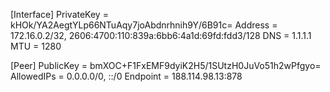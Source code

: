 [Interface]
PrivateKey = kHOk/YA2AegtYLp66NTuAqy7joAbdnrhnih9Y/6B91c=
Address = 172.16.0.2/32, 2606:4700:110:839a:6bb6:4a1d:69fd:fdd3/128
DNS = 1.1.1.1
MTU = 1280

[Peer]
PublicKey = bmXOC+F1FxEMF9dyiK2H5/1SUtzH0JuVo51h2wPfgyo=
AllowedIPs = 0.0.0.0/0, ::/0
Endpoint = 188.114.98.13:878
